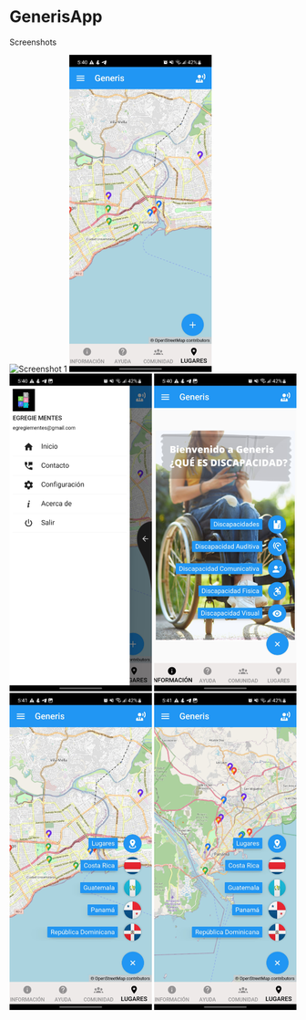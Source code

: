 # GenerisApp
Screenshots

![Screenshot 1](https://github.com/ElimeletCA/GenerisApp/blob/main/Resources/Screen_Recording_20231009_174343_Generis.gif?raw=true)
<img src="https://github.com/ElimeletCA/GenerisApp/blob/main/Resources/Screenshot_20231009_174025_Generis.jpg?raw=true" width="250">
<img src="https://github.com/ElimeletCA/GenerisApp/blob/main/Resources/Screenshot_20231009_174034_Generis.jpg?raw=true" width="250">
<img src="https://github.com/ElimeletCA/GenerisApp/blob/main/Resources/Screenshot_20231009_174059_Generis.jpg?raw=true" width="250">
<img src="https://github.com/ElimeletCA/GenerisApp/blob/main/Resources/Screenshot_20231009_174108_Generis.jpg?raw=true" width="250">
<img src="https://github.com/ElimeletCA/GenerisApp/blob/main/Resources/Screenshot_20231009_174119_Generis.jpg?raw=true" width="250">






